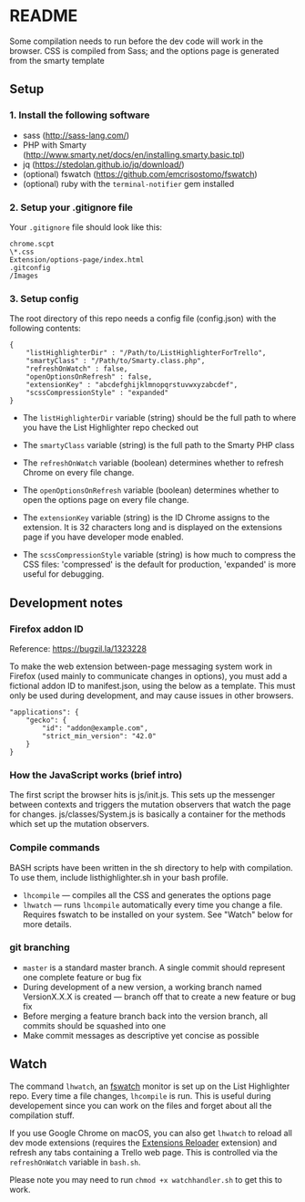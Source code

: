 # README

Some compilation needs to run before the dev code will work in the browser. CSS is compiled from Sass; and the options page is generated from the smarty template

## Setup

### 1. Install the following software

- sass (<http://sass-lang.com/>)
- PHP with Smarty (<http://www.smarty.net/docs/en/installing.smarty.basic.tpl>)
- jq (<https://stedolan.github.io/jq/download/>)
- (optional) fswatch (<https://github.com/emcrisostomo/fswatch>)
- (optional) ruby with the `terminal-notifier` gem installed

### 2. Setup your .gitignore file

Your `.gitignore` file should look like this:

	chrome.scpt
	\*.css
	Extension/options-page/index.html
	.gitconfig
	/Images

### 3. Setup config

The root directory of this repo needs a config file (config.json) with the following contents:

	{
		"listHighlighterDir" : "/Path/to/ListHighlighterForTrello",
		"smartyClass" : "/Path/to/Smarty.class.php",
		"refreshOnWatch" : false,
		"openOptionsOnRefresh" : false,
		"extensionKey" : "abcdefghijklmnopqrstuvwxyzabcdef",
		"scssCompressionStyle" : "expanded"
	}

- The `listHighlighterDir` variable (string) should be the full path to where you have the List Highlighter repo checked out

- The `smartyClass` variable (string) is the full path to the Smarty PHP class

- The `refreshOnWatch` variable (boolean) determines whether to refresh Chrome on every file change.

- The `openOptionsOnRefresh` variable (boolean) determines whether to open the options page on every file change.

- The `extensionKey` variable (string) is the ID Chrome assigns to the extension. It is 32 characters long and is displayed on the extensions page if you have developer mode enabled.

- The `scssCompressionStyle` variable (string) is how much to compress the CSS files: 'compressed' is the default for production, 'expanded' is more useful for debugging.

## Development notes

### Firefox addon ID

Reference: https://bugzil.la/1323228

To make the web extension between-page messaging system work in Firefox (used mainly to communicate changes in options), you must add a fictional addon ID to manifest.json, using the below as a template. This must only be used during development, and may cause issues in other browsers.

	"applications": {
		"gecko": {
			"id": "addon@example.com",
			"strict_min_version": "42.0"
		}
	}

### How the JavaScript works (brief intro)

The first script the browser hits is js/init.js. This sets up the messenger between contexts and triggers the mutation observers that watch the page for changes. js/classes/System.js is basically a container for the methods which set up the mutation observers.

### Compile commands

BASH scripts have been written in the sh directory to help with compilation. To use them, include listhighlighter.sh in your bash profile.

- `lhcompile` — compiles all the CSS and generates the options page
- `lhwatch` — runs `lhcompile` automatically every time you change a file. Requires fswatch to be installed on your system. See "Watch" below for more details.

### git branching

- `master` is a standard master branch. A single commit should represent one complete feature or bug fix
- During development of a new version, a working branch named VersionX.X.X is created — branch off that to create a new feature or bug fix
- Before merging a feature branch back into the version branch, all commits should be squashed into one
- Make commit messages as descriptive yet concise as possible

## Watch

The command `lhwatch`, an [fswatch](https://github.com/emcrisostomo/fswatch) monitor is set up on the List Highlighter repo. Every time a file changes, `lhcompile` is run. This is useful during developement since you can work on the files and forget about all the compilation stuff.

If you use Google Chrome on macOS, you can also get `lhwatch` to reload all dev mode extensions (requires the [Extensions Reloader](https://chrome.google.com/webstore/detail/extensions-reloader/fimgfedafeadlieiabdeeaodndnlbhid) extension) and refresh any tabs containing a Trello web page. This is controlled via the `refreshOnWatch` variable in `bash.sh`.

Please note you may need to run `chmod +x watchhandler.sh` to get this to work.
